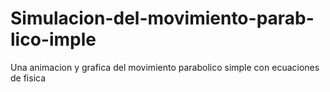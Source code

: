# Simulacion-del-movimiento-parab-lico-imple
Una animacion y grafica del movimiento parabolico simple con ecuaciones  de fisica
